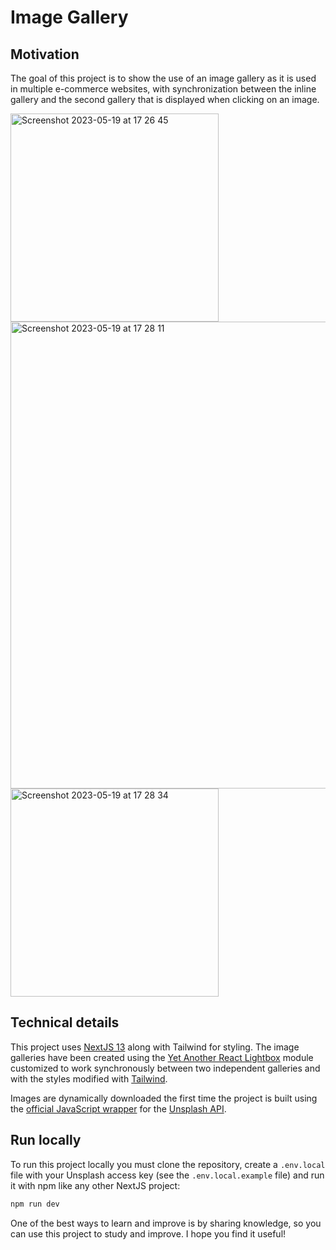 # Image Gallery

## Motivation

The goal of this project is to show the use of an image gallery as it is used in multiple e-commerce websites, with synchronization between the inline gallery and the second gallery that is displayed when clicking on an image.

<img width="333" alt="Screenshot 2023-05-19 at 17 26 45" src="https://github.com/JuanjoFR/image-gallery/assets/978229/40f065c9-ae05-4218-a9f9-db0484a43a3f">

<img width="747" alt="Screenshot 2023-05-19 at 17 28 11" src="https://github.com/JuanjoFR/image-gallery/assets/978229/9931aeb3-b400-4fde-94ee-2c51e0711519">

<img width="333" alt="Screenshot 2023-05-19 at 17 28 34" src="https://github.com/JuanjoFR/image-gallery/assets/978229/be66b4b9-e34a-41c6-9da6-c343bd5649e0">

## Technical details

This project uses [NextJS 13][nextjs-13] along with Tailwind for styling. The image galleries have been created using the [Yet Another React Lightbox][yet-another-react-lightbox] module customized to work synchronously between two independent galleries and with the styles modified with [Tailwind][tailwind].

Images are dynamically downloaded the first time the project is built using the [official JavaScript wrapper][official unsplash javascript wrapper] for the [Unsplash API][unsplash api].

## Run locally

To run this project locally you must clone the repository, create a `.env.local` file with your Unsplash access key (see the `.env.local.example` file) and run it with npm like any other NextJS project:

```sh
npm run dev
```

One of the best ways to learn and improve is by sharing knowledge, so you can use this project to study and improve. I hope you find it useful!

[nextjs-13]: https://nextjs.org
[yet-another-react-lightbox]: https://yet-another-react-lightbox.com
[tailwind]: https://tailwindcss.com
[official unsplash javascript wrapper]: https://www.npmjs.com/package/unsplash-js
[unsplash api]: https://unsplash.com/developers
